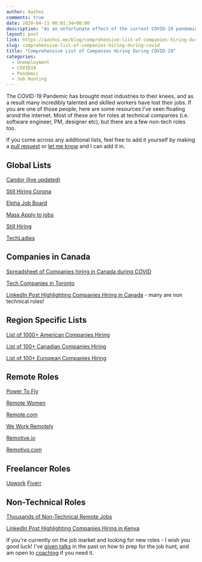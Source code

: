 ```yaml
---
author: Aashni
comments: true
date: 2020-04-11 06:01:34+00:00
description: "As an unfortunate effect of the current COVID-19 pandemic, millions of people are unemployed. Here are some resources to help anyone in the tech industry find which companies are still hiring during the pandemic."
layout: post
link: https://aashni.me/blog/comprehensive-list-of-companies-hiring-during-covid/
slug: comprehensive-list-of-companies-hiring-during-covid
title: "Comprehensive List of Companies Hiring During COVID-19"
categories:
  - Unemployment
  - COVID19
  - Pandemic
  - Job Hunting
---
```


The COVID-19 Pandemic has brought most industries to their knees, and as a result many incredibly talented and skilled workers have lost their jobs. If you are one of those people, here are some resources I've seen floating arond the internet. Most of these are for roles at technical companies (i.e. software engineer, PM, designer etc), but there are a few non-tech roles too.

If you come across any additional lists, feel free to add it yourself by making a [pull request](https://github.com/aashnisshah/aashnime) or [let me know](https://aashni.me/contact) and I can add it in.

## Global Lists

[Candor (live updated)](https://candor.co/hiring-freezes/)

[Still Hiring Corona](https://docs.google.com/spreadsheets/d/1lwZ4ot10j-wvQZgA_hJ0AZJS_X3V9HjVk2QLsAU4WMc/edit#gid=0)

[Elpha Job Board](https://elpha.com/companies?sort=newest)

[Mass Apply to jobs](https://www.producthunt.com/posts/massapply)

[Still Hiring](https://stillhiring.org)

[TechLadies](https://hiretechladies.com/jobs)

## Companies in Canada

[Spreadsheet of Companies hiring in Canada during COVID](https://docs.google.com/spreadsheets/d/1d2pyNKVOeKbzRzqEMLpxNkT7ABWbPoGLgsPt1CuHsW0/edit#gid=0)

[Tech Companies in Toronto](https://github.com/toriagibbs/toronto-tech-scene)

[LinkedIn Post Highlighting Companies Hiring in Canada](https://www.linkedin.com/feed/news/whos-hiring-in-canada-4531435/) - many are non technical roles!

## Region Specific Lists

[List of 1000+ American Companies Hiring](https://candor.co/hiring-freezes/?utm_campaign=Newsletter&utm_source=hs_email&utm_medium=email&utm_content=85479333&_hsenc=p2ANqtz-8EzWTTh_nkfa9MOsX4n_j9X-1U9IF5L4sf_VdnFcIk0X1EZ-BiIPTesrKk8lOVgta5PH9VBaHlR7lgTblT-KCLm2puYw&_hsmi=85479333)

[List of 100+ Canadian Companies Hiring](https://docs.google.com/spreadsheets/d/1l3FOoUlG466iowicWaRC_-H3tEWTL2kBXNkLwXgDOIA/edit?_hsenc=p2ANqtz-8EzWTTh_nkfa9MOsX4n_j9X-1U9IF5L4sf_VdnFcIk0X1EZ-BiIPTesrKk8lOVgta5PH9VBaHlR7lgTblT-KCLm2puYw&_hsmi=85479333#gid=1929927217)

[List of 100+ European Companies Hiring](https://docs.google.com/spreadsheets/d/1lwZ4ot10j-wvQZgA_hJ0AZJS_X3V9HjVk2QLsAU4WMc/edit?_hsenc=p2ANqtz-8EzWTTh_nkfa9MOsX4n_j9X-1U9IF5L4sf_VdnFcIk0X1EZ-BiIPTesrKk8lOVgta5PH9VBaHlR7lgTblT-KCLm2puYw&_hsmi=85479333#gid=0)

## Remote Roles

[Power To Fly](https://powertofly.com/jobs/)

[Remote Women](https://remotewoman.com/)

[Remote.com](https://remote.com/)

[We Work Remotely](https://weworkremotely.com/)

[Remotive.io](https://remotive.io/remote-jobs)

[Remotivo.com](https://remotivo.com/)

## Freelancer Roles

[Upwork](https://www.upwork.com/)
[Fiverr](http://www.fiverr.com/s2/eb272409e5)

## Non-Technical Roles

[Thousands of Non-Technical Remote Jobs](https://remotelyinclined.substack.com/p/where-to-find-thousands-of-non-tech?utm_campaign=Newsletter&utm_source=hs_email&utm_medium=email&utm_content=85479333&_hsenc=p2ANqtz-8EzWTTh_nkfa9MOsX4n_j9X-1U9IF5L4sf_VdnFcIk0X1EZ-BiIPTesrKk8lOVgta5PH9VBaHlR7lgTblT-KCLm2puYw&_hsmi=85479333)

[LinkedIn Post Highlighting Companies Hiring in Kenya](https://www.linkedin.com/feed/news/whos-hiring-in-canada-4531435/)

If you're currently on the job market and looking for new roles - I wish you good luck! I've [given talks](https://www.youtube.com/watch?v=N__a2v8nVbE) in the past on how to prep for the job hunt, and am open to [coaching](/services) if you need it.
